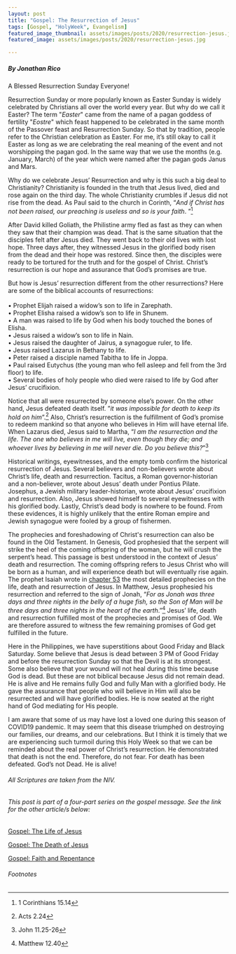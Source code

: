 ```yaml
---
layout: post
title: "Gospel: The Resurrection of Jesus"
tags: [Gospel, "HolyWeek", Evangelism]
featured_image_thumbnail: assets/images/posts/2020/resurrection-jesus.jpg
featured_image: assets/images/posts/2020/resurrection-jesus.jpg

---
```


##### By Jonathan Rico



A Blessed Resurrection Sunday Everyone!



Resurrection Sunday or more popularly known as Easter Sunday is widely celebrated by Christians all over the world every year. But why do we call it Easter? The term "*Easter*" came from the name of a pagan goddess of fertility "*Eostre*" which feast happened to be celebrated in the same month of the Passover feast and Resurrection Sunday. So that by tradition, people refer to the Christian celebration as Easter. For me, it’s still okay to call it Easter as long as we are celebrating the real meaning of the event and not worshipping the pagan god. In the same way that we use the months (e.g. January, March) of the year which were named after the pagan gods Janus and Mars.



Why do we celebrate Jesus’ Resurrection and why is this such a big deal to Christianity? Christianity is founded in the truth that Jesus lived, died and rose again on the third day. The whole Christianity crumbles if Jesus did not rise from the dead. As Paul said to the church in Corinth, “*And if Christ has not been raised, our preaching is useless and so is your faith*. ”[^1]



After David killed Goliath, the Philistine army fled as fast as they can when they saw that their champion was dead. That is the same situation that the disciples felt after Jesus died. They went back to their old lives with lost hope. Three days after, they witnessed Jesus in the glorified body risen from the dead and their hope was restored. Since then, the disciples were ready to be tortured for the truth and for the gospel of Christ. Christ’s resurrection is our hope and assurance that God’s promises are true.



But how is Jesus’ resurrection different from the other resurrections?
Here are some of the biblical accounts of resurrections:<br><br>
• Prophet Elijah raised a widow’s son to life in Zarephath.<br>
• Prophet Elisha raised a widow’s son to life in Shunem.<br>
• A man was raised to life by God when his body touched the bones of Elisha.<br>
• Jesus raised a widow’s son to life in Nain.<br>
• Jesus raised the daughter of Jairus, a synagogue ruler, to life.<br>
• Jesus raised Lazarus in Bethany to life.<br>
• Peter raised a disciple named Tabitha to life in Joppa.<br>
• Paul raised Eutychus (the young man who fell asleep and fell from the 3rd floor) to life.<br>
• Several bodies of holy people who died were raised to life by God after Jesus’ crucifixion.



Notice that all were resurrected by someone else’s power. On the other hand, Jesus defeated death itself. ”*it was impossible for death to keep its hold on him*”.[^2] Also, Christ’s resurrection is the fulfillment of God’s promise to redeem mankind so that anyone who believes in Him will have eternal life. When Lazarus died, Jesus said to Martha, “*I am the resurrection and the life. The one who believes in me will live, even though they die; and whoever lives by believing in me will never die. Do you believe this?*”[^3]



Historical writings, eyewitnesses, and the empty tomb confirm the historical resurrection of Jesus. Several believers and non-believers wrote about Christ’s life, death and resurrection. Tacitus, a Roman governor-historian and a non-believer, wrote about Jesus’ death under Pontius Pilate. Josephus, a Jewish military leader-historian, wrote about Jesus’ crucifixion and resurrection. Also, Jesus showed himself to several eyewitnesses with his glorified body. Lastly, Christ’s dead body is nowhere to be found. From these evidences, it is highly unlikely that the entire Roman empire and Jewish synagogue were fooled by a group of fishermen.



The prophecies and foreshadowing of Christ's resurrection can also be found in the Old Testament. In Genesis, God prophesied that the serpent will strike the heel of the coming offspring of the woman, but he will crush the serpent’s head. This passage is best understood in the context of Jesus’ death and resurrection. The coming offspring refers to Jesus Christ who will be born as a human, and will experience death but will eventually rise again. The prophet Isaiah wrote in [chapter 53](https://biblia.com/bible/niv/isaiah/53) the most detailed prophecies on the life, death and resurrection of Jesus. In Matthew, Jesus prophesied his resurrection and referred to the sign of Jonah, “*For as Jonah was three days and three nights in the belly of a huge fish, so the Son of Man will be three days and three nights in the heart of the earth*.”[^4] Jesus’ life, death and resurrection fulfilled most of the prophecies and promises of God. We are therefore assured to witness the few remaining promises of God get fulfilled in the future.



Here in the Philippines, we have superstitions about Good Friday and Black Saturday. Some believe that Jesus is dead between 3 PM of Good Friday and before the resurrection Sunday so that the Devil is at its strongest. Some also believe that your wound will not heal during this time because God is dead. But these are not biblical because Jesus did not remain dead. He is alive and He remains fully God and fully Man with a glorified body. He gave the assurance that people who will believe in Him will also be resurrected and will have glorified bodies. He is now seated at the right hand of God mediating for His people.



I am aware that some of us may have lost a loved one during this season of COVID19 pandemic. It may seem that this disease triumphed on destroying our families, our dreams, and our celebrations. But I think it is timely that we are experiencing such turmoil during this Holy Week so that we can be reminded about the real power of Christ’s resurrection. He demonstrated that death is not the end. Therefore, do not fear. For death has been defeated. God’s not Dead. He is alive!


###### All Scriptures are taken from the NIV.

###### This post is part of a four-part series on the gospel message. See the link for the other article/s below:

[Gospel: The Life of Jesus](/life-of-jesus)

[Gospel: The Death of Jesus](/death-of-jesus)

[Gospel: Faith and Repentance](/faith-and-repentance)

###### Footnotes

[^1]: 1 Corinthians 15.14
[^2]: Acts 2.24
[^3]: John 11.25-26
[^4]: Matthew 12.40

